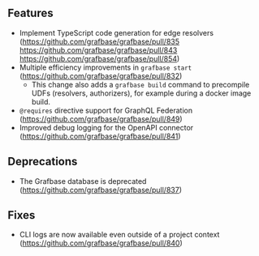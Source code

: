 ## Features

- Implement TypeScript code generation for edge resolvers (https://github.com/grafbase/grafbase/pull/835 https://github.com/grafbase/grafbase/pull/843 https://github.com/grafbase/grafbase/pull/854)
- Multiple efficiency improvements in `grafbase start` (https://github.com/grafbase/grafbase/pull/832)
  - This change also adds a `grafbase build` command to precompile UDFs (resolvers, authorizers), for example during a docker image build.
- `@requires` directive support for GraphQL Federation (https://github.com/grafbase/grafbase/pull/849)
- Improved debug logging for the OpenAPI connector (https://github.com/grafbase/grafbase/pull/841)

## Deprecations

- The Grafbase database is deprecated (https://github.com/grafbase/grafbase/pull/837)

## Fixes

- CLI logs are now available even outside of a project context (https://github.com/grafbase/grafbase/pull/840)
